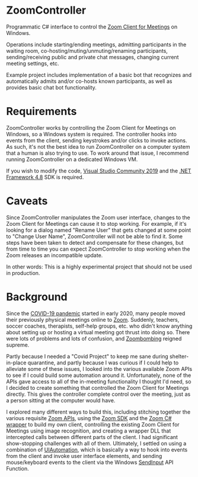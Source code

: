 # ZoomController
Programmatic C# interface to control the [Zoom Client for Meetings](https://zoom.us/client/latest/ZoomInstaller.exe) on Windows.

Operations include starting/ending meetings, admitting participants in the waiting room, co-hosting/muting/unmuting/renaming participants, sending/receiving public and private chat messages, changing current meeting settings, etc.

Example project includes implementation of a basic bot that recognizes and automatically admits and/or co-hosts known participants, as well as provides basic chat bot functionality.

# Requirements

ZoomController works by controlling the Zoom Client for Meetings on Windows, so a Windows system is required.  The controller hooks into events from the client, sending keystrokes and/or clicks to invoke actions.  As such, it's not the best idea to run ZoomController on a computer system that a human is also trying to use.  To work around that issue, I recommend running ZoomController on a dedicated Windows VM.

If you wish to modify the code, [Visual Studio Community 2019](https://visualstudio.microsoft.com/vs/community/) and the [.NET Framework 4.8](https://devblogs.microsoft.com/dotnet/announcing-the-net-framework-4-8/) SDK is required.

# Caveats

Since ZoomController manipulates the Zoom user interface, changes to the Zoom Client for Meetings can cause it to stop working.  For example, if it's looking for a dialog named "Rename User" that gets changed at some point to "Change User Name", ZoomController will not be able to find it.  Some steps have been taken to detect and compensate for these changes, but from time to time you can expect ZoomController to stop working when the Zoom releases an incompatible update.

In other words: This is a highly experimental project that should not be used in production.

# Background

Since the [COVID-19 pandemic](https://en.wikipedia.org/wiki/COVID-19_pandemic) started in early 2020, many people moved their previously physical meetings online to [Zoom](https://zoom.us/).  Suddenly, teachers, soccer coaches, therapists, self-help groups, etc. who didn't know anything about setting up or hosting a virtual meeting got thrust into doing so.  There were lots of problems and lots of confusion, and [Zoombombing](https://en.wikipedia.org/wiki/Zoombombing) reigned supreme.

Partly because I needed a "Covid Project" to keep me sane during shelter-in-place quarantine, and partly because I was curious if I could help to alleviate some of these issues, I looked into the various available Zoom APIs to see if I could build some automation around it.  Unfortunately, none of the APIs gave access to all of the in-meeting functionality I thought I'd need, so I decided to create something that controlled the Zoom Client for Meetings directly.  This gives the controller complete control over the meeting, just as a person sitting at the computer would have.

I explored many different ways to build this, including stitching together the various requisite [Zoom APIs](https://marketplace.zoom.us/docs/api-reference/zoom-api), using the [Zoom SDK](https://marketplace.zoom.us/docs/sdk/native-sdks/windows/mastering-sdk/windows-sdk-functions) and the [Zoom C# wrapper](https://marketplace.zoom.us/docs/sdk/native-sdks/windows/c-sharp-wrapper) to build my own client, controlling the existing Zoom Client for Meetings using image recognition, and creating a wrapper DLL that intercepted calls between different parts of the client.  I had significant show-stopping challenges with all of them.  Ultimately, I settled on using a combination of [UIAutomation](https://docs.microsoft.com/en-us/dotnet/framework/ui-automation/ui-automation-overview), which is basically a way to hook into events from the client and invoke user interface elements, and sending mouse/keyboard events to the client via the Windows [SendInput](https://docs.microsoft.com/en-us/windows/win32/api/winuser/nf-winuser-sendinput) API Function.
